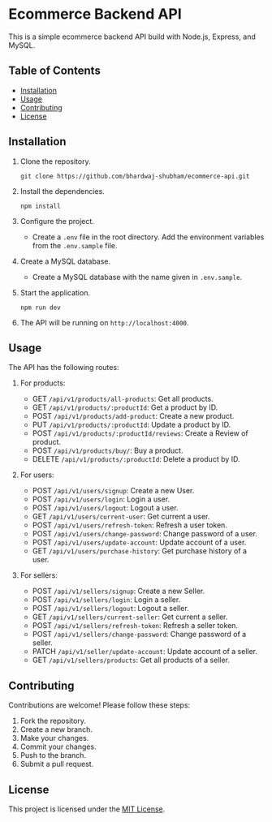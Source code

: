 # Ecommerce Backend API

This is a simple ecommerce backend API build with Node.js, Express, and MySQL.

## Table of Contents

- [Installation](#installation)
- [Usage](#usage)
- [Contributing](#contributing)
- [License](#license)

## Installation

1. Clone the repository.
    ```shell
    git clone https://github.com/bhardwaj-shubham/ecommerce-api.git
    ```

2. Install the dependencies.
    ```shell
    npm install
    ```

3. Configure the project.
    - Create a `.env` file in the root directory. Add the environment variables from the `.env.sample` file.

4. Create a MySQL database.
    - Create a MySQL database with the name given in `.env.sample`.

5. Start the application.
    ```shell
    npm run dev
    ```

6. The API will be running on `http://localhost:4000`.


## Usage

The API has the following routes:
1. For products:
    - GET `/api/v1/products/all-products`: Get all products.
    - GET `/api/v1/products/:productId`: Get a product by ID.
    - POST `/api/v1/products/add-product`: Create a new product.
    - PUT `/api/v1/products/:productId`: Update a product by ID.
    - POST `/api/v1/products/:productId/reviews`: Create a Review of product.
    - POST `/api/v1/products/buy/`: Buy a product.
    - DELETE `/api/v1/products/:productId`: Delete a product by ID.

2. For users:
    - POST `/api/v1/users/signup`: Create a new User.
    - POST `/api/v1/users/login`: Login a user.
    - POST `/api/v1/users/logout`: Logout a user.
    - GET `/api/v1/users/current-user`: Get current a user.
    - POST `/api/v1/users/refresh-token`: Refresh a user token.
    - POST `/api/v1/users/change-password`: Change password of a user.
    - POST `/api/v1/users/update-account`: Update account of a user.
    - GET `/api/v1/users/purchase-history`: Get purchase history of a user.

3. For sellers:
    - POST `/api/v1/sellers/signup`: Create a new Seller.
    - POST `/api/v1/sellers/login`: Login a seller.
    - POST `/api/v1/sellers/logout`: Logout a seller.
    - GET `/api/v1/sellers/current-seller`: Get current a seller.
    - POST `/api/v1/sellers/refresh-token`: Refresh a seller token.
    - POST `/api/v1/sellers/change-password`: Change password of a seller.
    - PATCH `/api/v1/seller/update-account`: Update account of a seller.
    - GET `/api/v1/sellers/products`: Get all products of a seller.

## Contributing

Contributions are welcome! Please follow these steps:

1. Fork the repository.
2. Create a new branch.
3. Make your changes.
4. Commit your changes.
5. Push to the branch.
6. Submit a pull request.

## License

This project is licensed under the [MIT License](LICENSE).
